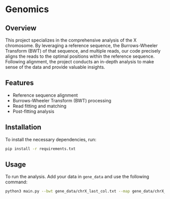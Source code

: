 # Genomics
## Overview

This project specializes in the comprehensive analysis of the X chromosome. By leveraging a reference sequence, the Burrows-Wheeler Transform (BWT) of that sequence, and multiple reads, our code precisely aligns the reads to the optimal positions within the reference sequence. Following alignment, the project conducts an in-depth analysis to make sense of the data and provide valuable insights.

## Features

- Reference sequence alignment
- Burrows-Wheeler Transform (BWT) processing
- Read fitting and matching
- Post-fitting analysis

## Installation

To install the necessary dependencies, run:

```bash
pip install -r requirements.txt
```

## Usage

To run the analysis. Add your data in `gene_data` and use the following command:

```bash
python3 main.py --bwt gene_data/chrX_last_col.txt --map gene_data/chrX_map.txt --ref gene_data/chrX.fa --reads gene_data/reads --err_thresh 2 --save_path ../results.csv
```